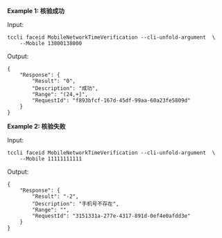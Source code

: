 **Example 1: 核验成功**



Input: 

```
tccli faceid MobileNetworkTimeVerification --cli-unfold-argument  \
    --Mobile 13800138000
```

Output: 
```
{
    "Response": {
        "Result": "0",
        "Description": "成功",
        "Range": "(24,+]",
        "RequestId": "f893bfcf-167d-45df-99aa-60a23fe5809d"
    }
}
```

**Example 2: 核验失败**



Input: 

```
tccli faceid MobileNetworkTimeVerification --cli-unfold-argument  \
    --Mobile 11111111111
```

Output: 
```
{
    "Response": {
        "Result": "-2",
        "Description": "手机号不存在",
        "Range": "",
        "RequestId": "3151331a-277e-4317-891d-0ef4e0afdd3e"
    }
}
```

